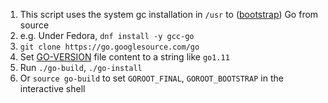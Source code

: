 1. This script uses the system gc installation in `/usr` to ([bootstrap](https://golang.org/doc/install/source#go14)) Go from source
 1. e.g. Under Fedora, `dnf install -y gcc-go`
1. `git clone https://go.googlesource.com/go`
1. Set [GO-VERSION](GO-VERSION) file content to a string like `go1.11`
1. Run `./go-build`, `./go-install`
 1. Or `source go-build` to set `GOROOT_FINAL`, `GOROOT_BOOTSTRAP` in the interactive shell
